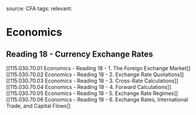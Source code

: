 source: CFA
tags: 
relevant: 

# Economics

## Reading 18 - Currency Exchange Rates

[[115.030.70.01 Economics - Reading 18 - 1. The Foreign Exchange Market]]
[[115.030.70.02 Economics - Reading 18 - 2. Exchange Rate Quotations]]
[[115.030.70.03 Economics - Reading 18 - 3. Cross-Rate Calculations]]
[[115.030.70.04 Economics - Reading 18 - 4. Forward Calculations]]
[[115.030.70.05 Economics - Reading 18 - 5. Exchange Rate Regimes]]
[[115.030.70.06 Economics - Reading 18 - 6. Exchange Rates, International Trade, and Capital Flows]]